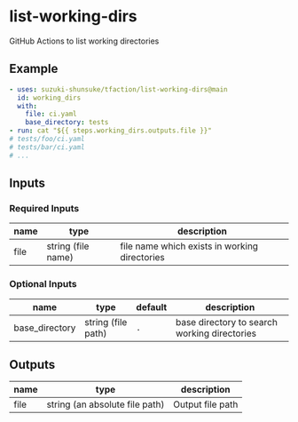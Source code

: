 # list-working-dirs

GitHub Actions to list working directories

## Example

```yaml
- uses: suzuki-shunsuke/tfaction/list-working-dirs@main
  id: working_dirs
  with:
    file: ci.yaml
    base_directory: tests
- run: cat "${{ steps.working_dirs.outputs.file }}"
# tests/foo/ci.yaml
# tests/bar/ci.yaml
# ...
```

## Inputs

### Required Inputs

name | type | description
--- | --- | ---
file | string (file name) | file name which exists in working directories

### Optional Inputs

name | type | default | description
--- | --- | --- | ---
base_directory | string (file path) | `.` | base directory to search working directories

## Outputs

name | type | description
--- | --- | ---
file | string (an absolute file path) | Output file path 
